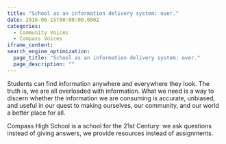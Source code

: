 ```yaml
---
title: "School as an information delivery system: over."
date: 2016-06-15T00:00:00.000Z
categories:
  - Community Voices
  - Compass Voices
iframe_content:
search_engine_optimization:
  page_title: "School as an information delivery system: over."
  page_description: ""
---
```

Students can find information anywhere and everywhere they look.  The truth is, we are all overloaded with information.  What we need is a way to discern whether the information we are consuming is accurate, unbiased, and useful in our quest to making ourselves, our community, and our world a better place for all.  

Compass High School is a school for the 21st Century: we ask questions instead of giving answers, we provide resources instead of assignments.  
